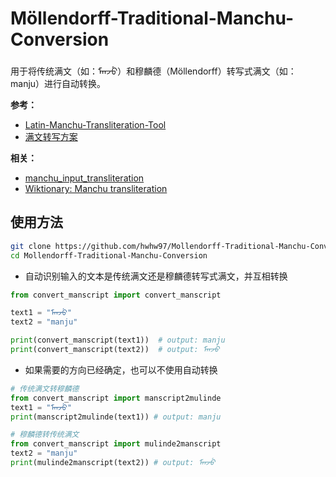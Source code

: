 # Möllendorff-Traditional-Manchu-Conversion

用于将传统满文（如：ᠮᠠᠨᠵᡠ）和穆麟德（Möllendorff）转写式满文（如：manju）进行自动转换。

**参考：**
- [Latin-Manchu-Transliteration-Tool](https://github.com/foxal/Latin-Manchu-Transliteration-Tool.git)
- [满文转写方案](https://zh.wikipedia.org/wiki/满文转写方案)

**相关：**
- [manchu_input_transliteration](https://github.com/jungyitsai/manchu_input_transliteration)
- [Wiktionary: Manchu transliteration](https://en.m.wiktionary.org/wiki/Wiktionary:Manchu_transliteration)

## 使用方法

```bash
git clone https://github.com/hwhw97/Mollendorff-Traditional-Manchu-Conversion.git
cd Mollendorff-Traditional-Manchu-Conversion
```


- 自动识别输入的文本是传统满文还是穆麟德转写式满文，并互相转换
```python
from convert_manscript import convert_manscript

text1 = "ᠮᠠᠨᠵᡠ"
text2 = "manju"

print(convert_manscript(text1))  # output: manju
print(convert_manscript(text2))  # output: ᠮᠠᠨᠵᡠ
```

- 如果需要的方向已经确定，也可以不使用自动转换
```python
# 传统满文转穆麟德
from convert_manscript import manscript2mulinde
text1 = "ᠮᠠᠨᠵᡠ"
print(manscript2mulinde(text1)) # output: manju

# 穆麟德转传统满文
from convert_manscript import mulinde2manscript
text2 = "manju"
print(mulinde2manscript(text2)) # output: ᠮᠠᠨᠵᡠ
```


